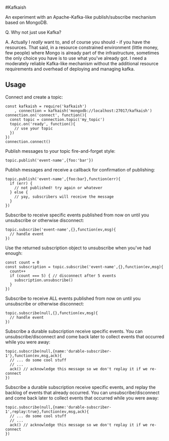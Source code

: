 #Kafkaish

An experiment with an Apache-Kafka-like publish/subscribe mechanism based on MongoDB.

Q. Why not just use Kafka?

A. Actually I _really_ want to, and of course you should - if you have the resources. That said, in a resource constrained environment (little money, few people) where Mongo is already part of the infrastructure, sometimes the only choice you have is to use what you've already got. I need a moderately reliable Kafka-like mechanism without the additional resource requirements and overhead of deploying and managing kafka.

## Usage

Connect and create a topic:

```
const kafkaish = require('kafkaish')
    , connection = kafkaish('mongodb://localhost:27017/kafkaish')
connection.on('connect', function(){
  const topic = connection.topic('my_topic')
  topic.on('ready', function(){
    // use your topic
  })
})
connection.connect()

```

Publish messages to your topic fire-and-forget style:

```
topic.publish('event-name',{foo:'bar'})
```

Publish messages and receive a callback for confirmation of publishing:

```
topic.publish('event-name',{foo:bar},function(err){
  if (err) {
    // not published! try again or whatever
  } else {
    // yay, subscribers will receive the message
  }
})
```

Subscribe to receive specific events published from now on until you unsubscribe or otherwise disconnect:

```
topic.subscribe('event-name',{},function(ev,msg){
  // handle event
})
```

Use the returned subscription object to unsubscribe when you've had enough:

```
const count = 0
const subscription = topic.subscribe('event-name',{},function(ev,msg){
  count++
  if (count === 5) { // disconnect after 5 events
    subscription.unsubscribe()
  }
})
```

Subscribe to receive ALL events published from now on until you unsubscribe or otherwise disconnect:

```
topic.subscribe(null,{},function(ev,msg){
  // handle event
})
```

Subscribe a durable subscription receive specific events. You can unsubscribe/disconnect and come back later to collect events that occurred while you were away:

```
topic.subscribe(null,{name:'durable-subscriber-1'},function(ev,msg,ack){
  // ... do some cool stuff
  // ...
  ack() // acknowledge this message so we don't replay it if we re-connect
})
```

Subscribe a durable subscription receive specific events, and replay the backlog of events that already occurred. You can unsubscribe/disconnect and come back later to collect events that occurred while you were away:

```
topic.subscribe(null,{name:'durable-subscriber-1',replay:true},function(ev,msg,ack){
  // ... do some cool stuff
  // ...
  ack() // acknowledge this message so we don't replay it if we re-connect
})
```
